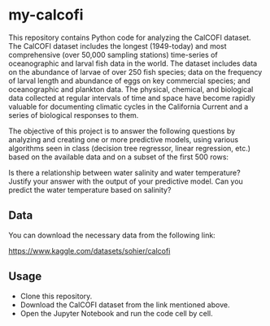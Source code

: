 # my-calcofi

This repository contains Python code for analyzing the CalCOFI dataset. The CalCOFI dataset includes the longest (1949-today) and most comprehensive (over 50,000 sampling stations) time-series of oceanographic and larval fish data in the world. The dataset includes data on the abundance of larvae of over 250 fish species; data on the frequency of larval length and abundance of eggs on key commercial species; and oceanographic and plankton data. The physical, chemical, and biological data collected at regular intervals of time and space have become rapidly valuable for documenting climatic cycles in the California Current and a series of biological responses to them.

The objective of this project is to answer the following questions by analyzing and creating one or more predictive models, using various algorithms seen in class (decision tree regressor, linear regression, etc.) based on the available data and on a subset of the first 500 rows:

Is there a relationship between water salinity and water temperature? Justify your answer with the output of your predictive model.
Can you predict the water temperature based on salinity?

## Data
You can download the necessary data from the following link:

https://www.kaggle.com/datasets/sohier/calcofi

## Usage
- Clone this repository.
- Download the CalCOFI dataset from the link mentioned above.
- Open the Jupyter Notebook and run the code cell by cell.

